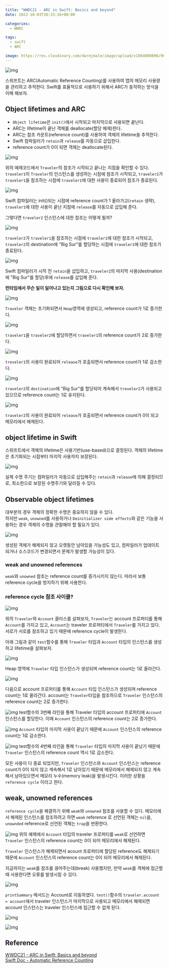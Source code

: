 ```yaml
---
title: "WWDC21 - ARC in Swift: Basics and beyond"
date: 2022-10-03T20:33:16+08:00

categories:
  - WWDC

tags:
  - swift
  - ARC

image: https://res.cloudinary.com/dwrejmale/image/upload/v1664800896/960x0_gtyc2h.png #the-creative-exchange-d2zvqp3fpro-unsplash.jpg
---
```


![img](post/swift/221003-1.png)

스위프트는 ARC(Automatic Reference Counting)를 사용하여 앱의 메모리 사용량을 관리하고 추적한다. Swift를 효율적으로 사용하기 위해서 ARC가 동작하는 방식을 이해 해보자.

## Object lifetimes and ARC

- `Object lifetime`은 `init()`에서 시작되고 마지막으로 사용되면 끝난다.
- ARC는 lifetime이 끝난 객체를 deallocate(할당 해제)한다.
- ARC는 참조 카운트(reference count)를 사용하여 객체의 lifetime을 추적한다.
- Swift 컴파일러가 `retain`과 `release`를 자동으로 삽입한다.
- reference count가 0이 되면 객체는 deallocate된다.

![img](post/swift/221003-2.png)

위의 예제코드에서 `Traveler`의 참조가 시작되고 끝나는 지점을 확인할 수 있다.
`traveler1`이 `Traveler`의 인스턴스를 생성하는 시점에 참조가 시작되고, `traveler2`가 `traveler1`을 참조하는 시점에 `traveler1`에 대한 사용이 종료되어 참조가 종료된다.

![img](post/swift/221003-3.png)

Swift 컴파일러는 init()되는 시점에 reference count가 1 올라가고(`retain` 생략),
`traveler1`에 대한 사용이 끝난 지점에 `release`를 자동으로 삽입해 준다.

그렇다면 `traveler2` 인스턴스에 대한 참조는 어떻게 될까?

![img](post/swift/221003-4.png)

`traveler2`가 `traveler1`을 참조하는 시점에 `traveler1`에 대한 참조가 시작되고, `traveler2`의 destination에 "Big Sur"를 할당하는 시점에 `traveler1`에 대한 참조가 종료된다.

![img](post/swift/221003-5.png)

Swift 컴파일러가 시작 전 `retain`을 삽입하고, `traveler2`의 마지막 사용(destination에 "Big Sur"를 할당)후에 `release`를 삽입해 준다.

**런타임에서 무슨 일이 일어나고 있는지 그림으로 다시 확인해 보자.**

![img](post/swift/221003-6.png)

`Traveler` 객체는 초기화되면서 `Heap`영역에 생성되고, reference count가 1로 증가한다.

![img](post/swift/221003-7.png)

`traveler1`을 `traveler2`에 할당하면서 `traveler1`의 reference count가 2로 증가한다.

![img](post/swift/221003-8.png)

`treveler1`의 사용이 완료되어 `release`가 호출되면서 reference count가 1로 감소한다.

![img](post/swift/221003-9.png)

`traveler2`의 `destination`에 "Big Sur"를 할당되어 계속해서 `treveler2`가 사용되고 있으므로 reference count는 1로 유지된다.

![img](post/swift/221003-10.png)

`traveler2`의 사용이 완료되어 `release`가 호출되면서 reference count가 0이 되고 메모리에서 해제된다.

## object lifetime in Swift

스위프트에서 객체의 lifetime은 사용기반(use-based)으로 결정된다. 객체의 lifetime은 초기화되는 시점부터 마지막 사용까지 보장된다.

![img](post/swift/221003-11.png)

실제 수명 주기는 컴파일러가 자동으로 삽입해주는 `retain`과 `release`에 의해 결정되므로, 최소한으로 보장된 수명주기와 달라질 수 있다.

## Observable object lifetimes

대부분의 경우 객체의 정확한 수명은 중요하지 않을 수 있다.  
하지만 `weak`, `unowned`를 사용하거나 `Deinitializer side effects`와 같은 기능을 사용하는 경우 객체의 수명을 관찰해야 할 필요가 있다.

![img](post/swift/221003-12.png)

생성된 객체가 해제되지 않고 오랫동안 남아있을 가능성도 있고, 컴파일러가 업데이트 되거나 소스코드가 변경되면서 문제가 발생할 가능성이 있다.

### weak and unowned references

`weak`와 `unowned` 참조는 reference count를 증가시키지 않는다. 따라서 보통 reference cycle을 방지하기 위해 사용한다.

### reference cycle 참조 사이클?

![img](post/swift/221003-13.png)

위의 `Traveler`와 `Account` 클라스를 살펴보자,
`Traveler`는 account 프로퍼티를 통해 `Account`를 가지고 있고, `Account`는 traveler 프로퍼티에서 `Traveler`를 가지고 있다. 서로가 서로를 참조하고 있기 때문에 reference cycle이 발생한다.

아래 그림과 같이 `test`함수를 통해 `Traveler` 타입과 `Account` 타입의 인스턴스를 생성하고 lifetime을 살펴보자.

![img](post/swift/221003-14.png)

Heap 영역에 `Traveler` 타입 인스턴스가 생성되며 reference count는 1로 올라간다.

![img](post/swift/221003-15.png)

다음으로 account 프로퍼티를 통해 `Account` 타입 인스턴스가 생성되며 reference count는 1로 올라간다. account는 `Traveler`타입을 참조하으로 `Traveler` 인스턴스의 reference count는 2로 증가한다.

![img](post/swift/221003-16.png)
test함수의 3번째 라인을 통해 Traveler 타입의 account 프로퍼티에 `Account` 인스턴스를 할당한다. 이때 `Account` 인스턴스의 reference count는 2로 증가한다.

![img](post/swift/221003-17.png)
`Account` 타입의 마지막 사용이 끝났기 때문에 `Account` 인스턴스의 reference count는 1로 감소한다.

![img](post/swift/221003-18.png)
test함수의 4번째 라인을 통해 `Traveler` 타입의 마지막 사용이 끝났기 때문에 `Traveler` 인스턴스의 reference count 역시 1로 감소한다.

모든 사용이 다 종료 되었지만, `Traveler` 인스턴스와 `Account` 인스턴스는 reference count가 0이 되지 않고 계속해서 1로 남아있기 때문에 메모리에서 해제되지 않고 계속해서 남아있으면서 메모리 누수(memory leak)을 발생시킨다. 이러한 상황을 `reference cycle` 이라고 한다.

## weak, unowned references

`reference cycle`을 해결하기 위해 `weak`와 `unowned` 참조를 사용할 수 있다.
메모리에서 해제된 인스턴스를 참조하려고 하면 `weak` reference 로 선언된 객체는 `nil`을, `unownded` reference로 선언된 객체는 `trap`을 반환한다.

![img](post/swift/221003-19.png)
위의 예제에서 `Account` 타입의 traveler 프로퍼티를 `weak`로 선언하면 `Traveler` 인스턴스의 reference count는 0이 되어 메모리에서 해제된다.

`Traveler` 인스턴스가 해제되면서 acount 프로퍼티에 할당된 reference도 해제되기 때문에 `Account` 인스턴스의 reference count는 0이 되어 메모리에서 해제된다.

지금까지는 `weak`를 참조를 끊어주는데(break) 사용했지만, 만약 `weak`를 객체에 접근할 때 사용한다면 오류를 발생시킬 수 있다.

![img](post/swift/221003-20.png)

`printSummary` 메서드는 Account로 이동하였다.
`test()`함수의 `traveler.account = account`에서 traveler 인스턴스가 마지막으로 사용되고 메모리에서 해제되면 account 인스턴스는 traveler 인스턴스에 접근할 수 없게 된다.

![img](post/swift/221003-21.png)

![img](post/swift/221003-22.png)

## Reference

[WWDC21 - ARC in Swift: Basics and beyond](https://developer.apple.com/videos/play/wwdc2021/10216/)  
[Swift Doc - Automatic Reference Counting
](https://docs.swift.org/swift-book/LanguageGuide/AutomaticReferenceCounting.html)
